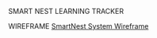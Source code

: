SMART NEST LEARNING TRACKER 

WIREFRAME
[SmartNest System Wireframe](./assets/Wireframe_SmartNest_Learning_Tracker_7-29-25_Mermaid_Chart-2025-07-29-041555.png)

